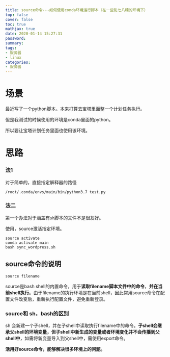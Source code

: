 ```yaml
---
title: source命令---如何使用conda环境运行脚本（在一些乱七八糟的环境下）
top: false
cover: false
toc: true
mathjax: true
date: 2020-01-14 15:27:31
password:
summary:
tags:
- 服务器
- linux
categories:
- 服务器
---
```

# 场景

最近写了一个python脚本。本来打算去宝塔里面整一个计划任务执行。

但是我测试的时候使用的环境是conda里面的python。

所以要让宝塔计划任务里面也使用该环境。



# 思路

### 法1

对于简单的，直接指定解释器的路径

```
/root/.conda/envs/main/bin/python3.7 test.py
```



### 法二

第一个办法对于涵盖有`sh`脚本的文件不是很友好。

使用，source激活指定环境。

```
source activate
conda activate main
bash sync_wordpress.sh 
```













## source命令的说明

`source filename`

source是bash shell的内置命令，用于**读取filename脚本文件中的命令**，**并在当前shell执行**。由于filename的执行环境是在当前shell，因此常用source命令在配置文件改变后，重新执行配置文件，避免重新登录。



### source和 sh，bash的区别

sh 会新建一个子shell，并在子shell中读取执行filename中的命令。**子shell会继承父shell的环境变量，但子shell中新生成的变量或者环境变化并不会传播到父shell中**，如需将新变量导入到父shell中，需使用export命令。







**活用好source命令，能够解决很多环境上的问题。**
